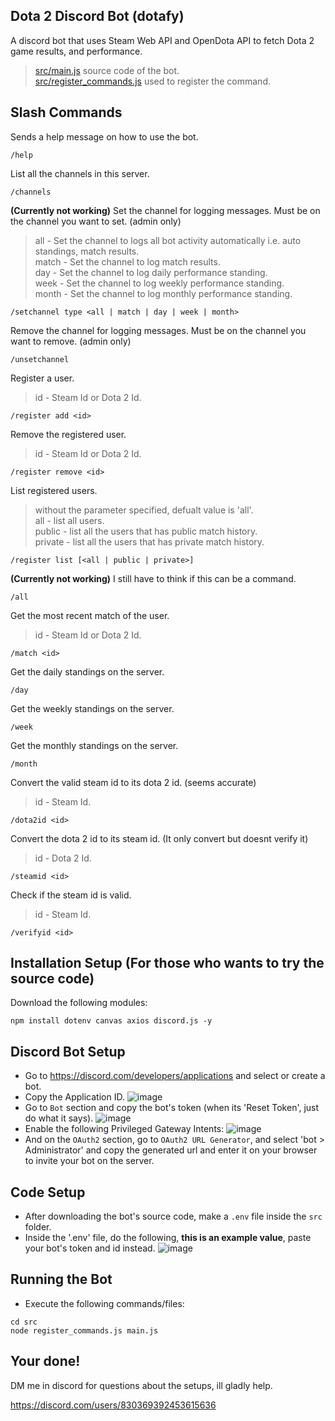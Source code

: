 ## Dota 2 Discord Bot (dotafy)
A discord bot that uses Steam Web API and OpenDota API to fetch Dota 2 game results, and performance.

> [src/main.js](https://github.com/yuan-miranda/dotafy/blob/main/src/main.js) source code of the bot.<br>
> [src/register_commands.js](https://github.com/yuan-miranda/dotafy/blob/main/src/register_commands.js) used to register the command.

## Slash Commands
Sends a help message on how to use the bot.
```
/help
```
List all the channels in this server.
```
/channels
```
**(Currently not working)** Set the channel for logging messages. Must be on the channel you want to set. (admin only)
> all - Set the channel to logs all bot activity automatically i.e. auto standings, match results.<br>
> match - Set the channel to log match results.<br>
> day - Set the channel to log daily performance standing.<br>
> week - Set the channel to log weekly performance standing.<br>
> month - Set the channel to log monthly performance standing.
```
/setchannel type <all | match | day | week | month>
```
Remove the channel for logging messages. Must be on the channel you want to remove. (admin only)
```
/unsetchannel
```
Register a user.
> id - Steam Id or Dota 2 Id.
```
/register add <id>
```
Remove the registered user.
> id - Steam Id or Dota 2 Id.
```
/register remove <id>
```
List registered users.
> without the parameter specified, defualt value is 'all'.<br>
> all - list all users.<br>
> public - list all the users that has public match history.<br>
> private - list all the users that has private match history.
```
/register list [<all | public | private>]
```
**(Currently not working)** I still have to think if this can be a command.
```
/all
```
Get the most recent match of the user.
> id - Steam Id or Dota 2 Id.
```
/match <id>
```
Get the daily standings on the server.
```
/day
```
Get the weekly standings on the server.
```
/week
```
Get the monthly standings on the server.
```
/month
```
Convert the valid steam id to its dota 2 id. (seems accurate)
> id - Steam Id.
```
/dota2id <id>
```
Convert the dota 2 id to its steam id. (It only convert but doesnt verify it)
> id - Dota 2 Id.
```
/steamid <id>
```
Check if the steam id is valid.
> id - Steam Id.
```
/verifyid <id>
```

## Installation Setup (For those who wants to try the source code)

Download the following modules:
```
npm install dotenv canvas axios discord.js -y
```

## Discord Bot Setup

- Go to https://discord.com/developers/applications and select or create a bot.
- Copy the Application ID.
![image](https://github.com/yuan-miranda/dissh/assets/142481797/dba230d1-a107-4ea1-9340-96404ce52b09)
- Go to `Bot` section and copy the bot's token (when its 'Reset Token', just do what it says).
![image](https://github.com/yuan-miranda/dissh/assets/142481797/5ac4ace5-e070-49ba-8b8b-adf79b2db77f)
- Enable the following Privileged Gateway Intents:
![image](https://github.com/yuan-miranda/dissh/assets/142481797/26160487-d1ff-403f-8e20-b9ce5e3e4160)
- And on the `OAuth2` section, go to `OAuth2 URL Generator`, and select 'bot > Administrator' and copy the generated url and enter it on your browser to invite your bot on the server.

## Code Setup
- After downloading the bot's source code, make a `.env` file inside the `src` folder.
- Inside the '.env' file, do the following, **this is an example value**, paste your bot's token and id instead.
![image](https://github.com/yuan-miranda/dissh/assets/142481797/574e0835-5c4c-490e-81ad-beec5f6c0c1e)

## Running the Bot
- Execute the following commands/files:
```
cd src
node register_commands.js main.js
```

## Your done!
DM me in discord for questions about the setups, ill gladly help.

https://discord.com/users/830369392453615636
